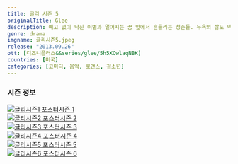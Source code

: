 ```yaml
---
title: 글리 시즌 5
originalTitle: Glee
description: 예고 없이 닥친 이별과 멀어지는 꿈 앞에서 흔들리는 청춘들. 뉴욕의 삶도 맥킨리의 삶도 여전히 서툰 것투성이다. 그래도 친구들이 있고 음악이 있는 한, 세상은 여전히 살아볼 만한걸!
genre: drama
imgname: 글리시즌5.jpeg
release: "2013.09.26"
ott: [디즈니플러스&&series/glee/5h5XCwlaqNBK]
countries: [미국]
categories: [코미디, 음악, 로맨스, 청소년]
---
```


### 시즌 정보

<div class="season-list">
<div class="item">
<a href="/drama/글리시즌1" >
<img src="/poster/글리시즌1.jpeg" alt="글리시즌1 포스터 ">시즌 1</a></div>

<div class="item">
<a href="/drama/글리시즌2" >
<img src="/poster/글리시즌2.jpeg" alt="글리시즌2 포스터 ">시즌 2</a></div>

<div class="item">
<a href="/drama/글리시즌3" >
<img src="/poster/글리시즌3.jpeg" alt="글리시즌3 포스터 ">시즌 3</a></div>

<div class="item">
<a href="/drama/글리시즌4" >
<img src="/poster/글리시즌4.jpeg" alt="글리시즌4 포스터 ">시즌 4</a></div>

<div class="item">
<a href="/drama/글리시즌5" >
<img src="/poster/글리시즌5.jpeg" alt="글리시즌5 포스터 ">시즌 5</a></div>

<div class="item">
<a href="/drama/글리시즌6" >
<img src="/poster/글리시즌6.jpeg" alt="글리시즌6 포스터 ">시즌 6</a></div>
</div>
